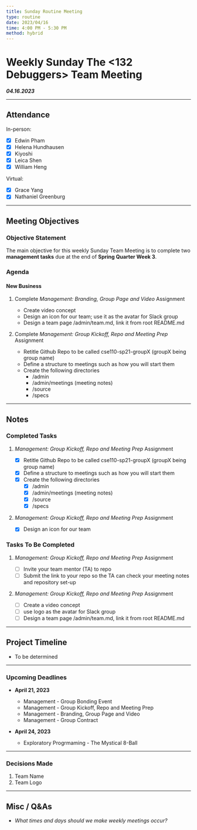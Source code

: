 ```yaml
---
title: Sunday Routine Meeting
type: routine
date: 2023/04/16
time: 4:00 PM - 5:30 PM
method: hybrid
---
```


# Weekly Sunday **The <132 Debuggers>** Team Meeting

**_04.16.2023_**

---

## Attendance

In-person:

- [x] Edwin Pham
- [x] Helena Hundhausen
- [x] Kiyoshi
- [x] Leica Shen
- [x] William Heng

Virtual:

- [x] Grace Yang
- [x] Nathaniel Greenburg

---

## Meeting Objectives

### Objective Statement

The main objective for this weekly Sunday Team Meeting is to complete two **management tasks** due at the end of **Spring Quarter Week 3**.

### Agenda

#### New Business

1. Complete _Management: Branding, Group Page and Video_ Assignment
   - Create video concept
   - Design an icon for our team; use it as the avatar for Slack group
   - Design a team page /admin/team.md, link it from root README.md
2. Complete _Management: Group Kickoff, Repo and Meeting Prep_ Assignment

   - Retitle Github Repo to be called cse110-sp21-groupX (groupX being group name)
   - Define a structure to meetings such as how you will start them
   - Create the following directories
     - /admin
     - /admin/meetings (meeting notes)
     - /source
     - /specs

---

## Notes

### Completed Tasks

1. _Management: Group Kickoff, Repo and Meeting Prep_ Assignment
   - [x] Retitle Github Repo to be called cse110-sp21-groupX (groupX being group name)
   - [x] Define a structure to meetings such as how you will start them
   - [x] Create the following directories
     - [x] /admin
     - [x] /admin/meetings (meeting notes)
     - [x] /source
     - [x] /specs
2. _Management: Group Kickoff, Repo and Meeting Prep_ Assignment

   - [x] Design an icon for our team

### Tasks To Be Completed

1. _Management: Group Kickoff, Repo and Meeting Prep_ Assignment
   - [ ] Invite your team mentor (TA) to repo
   - [ ] Submit the link to your repo so the TA can check your meeting notes and repository set-up
2. _Management: Group Kickoff, Repo and Meeting Prep_ Assignment

   - [ ] Create a video concept
   - [ ] use logo as the avatar for Slack group
   - [ ] Design a team page /admin/team.md, link it from root README.md

---

## Project Timeline

- To be determined

---

### Upcoming Deadlines

- **April 21, 2023**

  - Management - Group Bonding Event
  - Management - Group Kickoff, Repo and Meeting Prep
  - Management - Branding, Group Page and Video
  - Management - Group Contract

- **April 24, 2023**

  - Exploratory Progrmaming - The Mystical 8-Ball

---

### Decisions Made

1. Team Name
2. Team Logo

---

## Misc / Q&As

- _What times and days should we make weekly meetings occur?_
